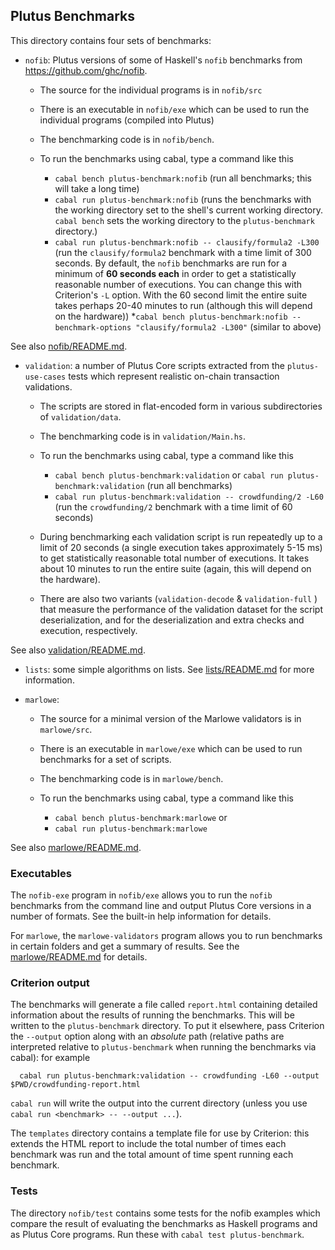 ## Plutus Benchmarks

This directory contains four sets of benchmarks:

* `nofib`: Plutus versions of some of Haskell's `nofib` benchmarks from https://github.com/ghc/nofib.

   * The source for the individual programs is in `nofib/src`
   * There is an executable in `nofib/exe` which can be used to run the individual programs (compiled into Plutus)
   * The benchmarking code is in `nofib/bench`.

   * To run the benchmarks using cabal, type a command like this
       * `cabal bench plutus-benchmark:nofib` (run all benchmarks; this will take a long time)
       * `cabal run plutus-benchmark:nofib` (runs the benchmarks with the working directory set to the shell's current working directory. `cabal bench` sets the working directory to the `plutus-benchmark` directory.)
       * `cabal run plutus-benchmark:nofib -- clausify/formula2 -L300` (run the `clausify/formula2` benchmark with a time limit of 300 seconds. By default, the `nofib` benchmarks are run for a minimum of **60 seconds
     each** in order to get a statistically reasonable number of executions.
     You can change this with Criterion's `-L` option.  With the 60 second limit
     the entire suite takes perhaps 20-40 minutes to run (although this will
     depend on the hardware))
       *`cabal bench plutus-benchmark:nofib --benchmark-options "clausify/formula2 -L300"` (similar to above)

See also [nofib/README.md](./nofib/README.md).

* `validation`:  a number of Plutus Core scripts extracted from the `plutus-use-cases` tests which represent realistic on-chain
   transaction validations.

   * The scripts are stored in flat-encoded form in various subdirectories of `validation/data`.

   * The benchmarking code is in `validation/Main.hs`.

   * To run the benchmarks using cabal, type a command like this
       * `cabal bench plutus-benchmark:validation` or `cabal run plutus-benchmark:validation` (run all benchmarks)
       * `cabal run plutus-benchmark:validation -- crowdfunding/2 -L60` (run the `crowdfunding/2`
           benchmark with a time limit of 60 seconds)

   * During benchmarking each validation script is run repeatedly up to a limit
     of 20 seconds (a single execution takes approximately 5-15 ms) to get
     statistically reasonable total number of executions.  It takes about 10
     minutes to run the entire suite (again, this will depend on the hardware).

   * There are also two variants (`validation-decode` & `validation-full` ) that measure
     the performance of the validation dataset for the script deserialization,
     and for the deserialization and extra checks and execution, respectively.

See also [validation/README.md](./validation/README.md).

* `lists`: some simple algorithms on lists.  See [lists/README.md](./lists/README.md) for more information.

* `marlowe`: 

   * The source for a minimal version of the Marlowe validators is in `marlowe/src`.
   * There is an executable in `marlowe/exe` which can be used to run benchmarks for a set of scripts.
   * The benchmarking code is in `marlowe/bench`.

   * To run the benchmarks using cabal, type a command like this
       * `cabal bench plutus-benchmark:marlowe` or
       * `cabal run plutus-benchmark:marlowe`

See also [marlowe/README.md](./marlowe/README.md).

### Executables
The `nofib-exe` program in `nofib/exe` allows you to run the `nofib` benchmarks from the command line and
output Plutus Core versions in a number of formats.  See the built-in help information
for details.

For `marlowe`, the `marlowe-validators` program allows you to run benchmarks in certain folders and get a summary of results. See the [marlowe/README.md](./marlowe/README.md) for details.

### Criterion output

The benchmarks will generate a file called `report.html` containing
detailed information about the results of running the benchmarks. This will be
written to the `plutus-benchmark` directory.  To put it elsewhere, pass
Criterion the `--output` option along with an *absolute* path (relative paths
are interpreted relative to `plutus-benchmark` when running the benchmarks via
cabal): for example

```
  cabal run plutus-benchmark:validation -- crowdfunding -L60 --output $PWD/crowdfunding-report.html
```

`cabal run` will write the output into
the current directory (unless you use `cabal run <benchmark> -- --output ...`).

The `templates` directory contains a template file for use by Criterion: this extends
the HTML report to include the total number of times each benchmark was run and the
total amount of time spent running each benchmark.

### Tests

The directory `nofib/test` contains some tests for the nofib examples which
compare the result of evaluating the benchmarks as Haskell programs and as
Plutus Core programs.  Run these with `cabal test plutus-benchmark`.
